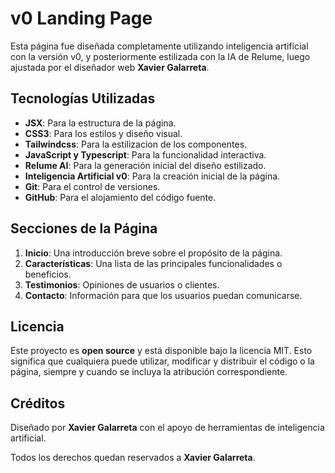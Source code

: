 # v0 Landing Page

Esta página fue diseñada completamente utilizando inteligencia artificial con la versión v0, y posteriormente estilizada con la IA de Relume, luego ajustada por el diseñador web **Xavier Galarreta**.

## Tecnologías Utilizadas

- **JSX**: Para la estructura de la página.
- **CSS3**: Para los estilos y diseño visual.
- **Tailwindcss**: Para la estilizacion de los componentes.
- **JavaScript y Typescript**: Para la funcionalidad interactiva.
- **Relume AI**: Para la generación inicial del diseño estilizado.
- **Inteligencia Artificial v0**: Para la creación inicial de la página.
- **Git**: Para el control de versiones.
- **GitHub**: Para el alojamiento del código fuente.

## Secciones de la Página

1. **Inicio**: Una introducción breve sobre el propósito de la página.
2. **Características**: Una lista de las principales funcionalidades o beneficios.
3. **Testimonios**: Opiniones de usuarios o clientes.
4. **Contacto**: Información para que los usuarios puedan comunicarse.

## Licencia

Este proyecto es **open source** y está disponible bajo la licencia MIT. Esto significa que cualquiera puede utilizar, modificar y distribuir el código o la página, siempre y cuando se incluya la atribución correspondiente.

## Créditos

Diseñado por **Xavier Galarreta** con el apoyo de herramientas de inteligencia artificial.

Todos los derechos quedan reservados a **Xavier Galarreta**.
